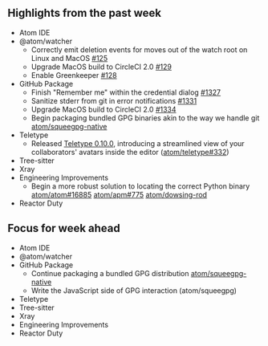 ## Highlights from the past week

- Atom IDE
- @atom/watcher
  - Correctly emit deletion events for moves out of the watch root on Linux and MacOS [#125](https://github.com/atom/watcher/pull/125)
  - Upgrade MacOS build to CircleCI 2.0 [#129](https://github.com/atom/watcher/pull/129)
  - Enable Greenkeeper [#128](https://github.com/atom/watcher/pull/128)
- GitHub Package
  - Finish "Remember me" within the credential dialog [#1327](https://github.com/atom/github/pull/1327)
  - Sanitize stderr from git in error notifications [#1331](https://github.com/atom/github/pull/1331)
  - Upgrade MacOS build to CircleCI 2.0 [#1334](https://github.com/atom/github/pull/1334)
  - Begin packaging bundled GPG binaries akin to the way we handle git [atom/squeegpg-native](https://github.com/atom/squeegpg-native)
- Teletype
  - Released [Teletype 0.10.0](https://github.com/atom/teletype/releases/tag/v0.10.0), introducing a streamlined view of your collaborators' avatars inside the editor ([atom/teletype#332](https://github.com/atom/teletype/issues/332))
- Tree-sitter
- Xray
- Engineering Improvements
  - Begin a more robust solution to locating the correct Python binary [atom/atom#16885](https://github.com/atom/atom/pull/16885) [atom/apm#775](https://github.com/atom/apm/pull/775) [atom/dowsing-rod](https://github.com/atom/dowsing-rod)
- Reactor Duty
  
## Focus for week ahead

- Atom IDE
- @atom/watcher
- GitHub Package
  - Continue packaging a bundled GPG distribution [atom/squeegpg-native](https://github.com/atom/squeegpg-native)
  - Write the JavaScript side of GPG interaction (atom/squeegpg)
- Teletype
- Tree-sitter
- Xray
- Engineering Improvements
- Reactor Duty
